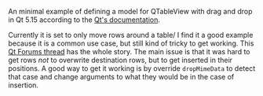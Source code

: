 An minimal example of defining a model for QTableView with drag and drop in Qt 5.15 according to the [Qt's documentation](https://doc.qt.io/qt-5/model-view-programming.html#using-model-view-classes).

Currently it is set to only move rows around a table/ I find it a good example because it is a common use case, but still kind of tricky to get working. This [Qt Forums thread](https://forum.qt.io/topic/126692/reordering-rows-of-qtableview-with-drag-and-drop) has the whole story. The main issue is that it was hard to get rows *not* to overwrite destination rows, but to get inserted in their positions. A good way to get it working is by override `dropMimeData` to detect that case and change arguments to what they would be in the case of insertion.
